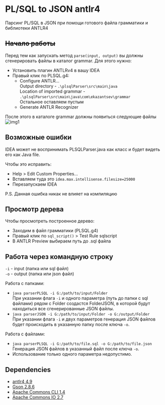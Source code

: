 # PL/SQL to JSON antlr4
Парсинг PL/SQL в JSON при помощи готового файла грамматики и библиотеки ANTLR4

~~Начало работы~~
---
Перед тем как запускать метод `parse(input, output)` вы должны сгенерировать
файлы в каталог grammar. Для этого нужно:
- Установить плагин ANTLRv4 в вашу IDEA
- Правый клик по PLSQL.g4:
    * Configure ANTLR...<br>
        Output directory - `.\plsqlParser\src\main\java`<br>
        Location of imported grammar -  `.\plsqlParser\src\main\java\com\ekazantsev\grammar`<br>
        Остальное оставляем пустым
    * Generate ANTLR Recognizer
    
После этого в каталоге grammar должны появиться следующие файлы <br>
![img1](https://sun9-67.userapi.com/impg/A6-yhKJ_r4XCzs1UZpgU9oS6Li7uJV_EwDdOUw/Vm3hl2-Il18.jpg?size=133x204&quality=96&proxy=1&sign=e65965115f353e2e5d52786cf7d82800)

Возможные ошибки
---
IDEA может не воспринимать PLSQLParser.java как класс и будет видеть
его как Java file. 

Чтобы это исправить:
- Help > Edit Custom Properties...
- Вставляем туда это `idea.max.intellisense.filesize=25000`
- Перезапускаем IDEA

P.S. Данная ошибка никак не влияет на компиляцию

Просмотр дерева
---
Чтобы просмотреть построенное дерево:
- Заходим в файл грамматики (PLSQL.g4)
- Правый клик по `sql_script()` > Test Rule sqlscript
- В ANTLR Preview выбираем путь до .sql файла

Работа через командную строку
---
`-i` - input (папка или sql файл)<br>
`-o` - output (папка или json файл)

Работа с папками:
- `java parserPLSQL -i G:/path/to/input/Folder` <br>
    При указании флага `-i` и одного параметра (путь до папки
    с sql файлами) рядом с Folder создастся FolderJSON,
    в которой будут находиться все сгенерированные JSON файлы.
- `java parserJSON -i G:/path/to/input/Folder -o G:/output/Folder` <br>
    При указании флага `-i` и двух параметров генерация JSON
    файлов будет происходить в указанную папку после ключа `-o`.
    
Работа с файлами:
- `java parserPLSQL -i G:/path/to/file.sql -o G:/path/to/file.json` <br>
    Генерация JSON файлов в указанный файл после ключа `-o`.
- Использование только одного параметра недопустимо.

Dependencies
---
- [antlr4 4.9](https://mvnrepository.com/artifact/org.antlr/antlr4/4.9)
- [Gson 2.8.6](https://mvnrepository.com/artifact/com.google.code.gson/gson/2.8.6)
- [Apache Commons CLI 1.4](https://mvnrepository.com/artifact/commons-cli/commons-cli/1.4)
- [Apache Commons IO 2.7](https://mvnrepository.com/artifact/commons-io/commons-io/2.7)

